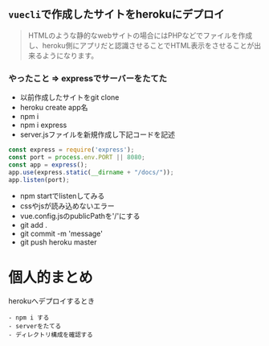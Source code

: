 ## `vuecli`で作成したサイトをherokuにデプロイ
> HTMLのような静的なwebサイトの場合にはPHPなどでファイルを作成し、heroku側にアプリだと認識させることでHTML表示をさせることが出来るようになります。
  
### やったこと ⇒ expressでサーバーをたてた
- 以前作成したサイトをgit clone  
- heroku create app名
- npm i  
- npm i express  
- server.jsファイルを新規作成し下記コードを記述
```js:server.js
const express = require('express');
const port = process.env.PORT || 8080;
const app = express();
app.use(express.static(__dirname + "/docs/"));
app.listen(port);
```
- npm startでlistenしてみる  
- cssやjsが読み込めないエラー
- vue.config.jsのpublicPathを'/'にする
- git add .
- git commit -m 'message'
- git push heroku master

# 個人的まとめ
herokuへデプロイするとき
```
- npm i する
- serverをたてる
- ディレクトリ構成を確認する
```